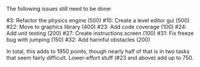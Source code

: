 The following issues still need to be done:

#3: Refactor the physics engine (500)
#10: Create a level editor gui (500)
#22: Move to graphics library (400)
#23: Add code coverage (100)
#24: Add unit testing (200)
#27: Create instructions screen (100)
#31: Fix freeze bug with jumping (150)
#32: Add harmful obstacles (200)

In total, this adds to 1950 points, though nearly half of that is in two tasks that seem fairly difficult. Lower-effort stuff (#23 and above) add up to 750.